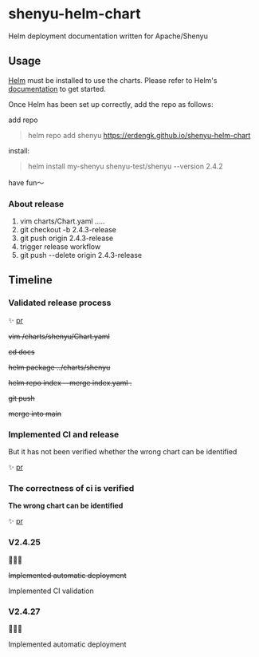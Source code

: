 # shenyu-helm-chart
Helm deployment documentation written for Apache/Shenyu

## Usage

[Helm](https://helm.sh) must be installed to use the charts.  Please refer to
Helm's [documentation](https://helm.sh/docs) to get started.

Once Helm has been set up correctly, add the repo as follows:

add repo

> helm repo add shenyu https://erdengk.github.io/shenyu-helm-chart

install:

> helm install my-shenyu shenyu-test/shenyu --version 2.4.2


have fun～

### About release

1. vim charts/Chart.yaml .....
2. git checkout -b 2.4.3-release
3. git push origin 2.4.3-release
4. trigger release workflow 
5. git push --delete origin 2.4.3-release 

## Timeline


### Validated release process

:sparkles: [pr](https://github.com/erdengk/shenyu-helm-chart/tree/062d312ac23fc297e2881e045d03532a8897ae0b) 


~~vim /charts/shenyu/Chart.yaml~~

~~cd docs~~

~~helm package ../charts/shenyu~~

~~helm repo index  --merge index.yaml .~~

~~git push~~

~~merge into main~~


### Implemented CI and release

But it has not been verified whether the wrong chart can be identified

:sparkles: [pr](https://github.com/erdengk/shenyu-helm-chart/tree/1e1609602eda91a72c899ad50c0ab863b0a5a895)


### The correctness of ci is verified 

**The wrong chart can be identified**

:sparkles: [pr](https://github.com/erdengk/shenyu-helm-chart/commit/099493e70f877e6e994adaa4537ddb44f63b453f)

### V2.4.25

🎉🎉🎉

~~Implemented automatic deployment~~

Implemented CI validation

### V2.4.27

🎉🎉🎉

Implemented automatic deployment



